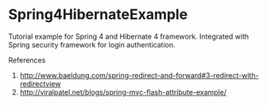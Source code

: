 # Spring4HibernateExample

Tutorial example for Spring 4 and Hibernate 4 framework.
Integrated with Spring security framework for login authentication.

References
1. http://www.baeldung.com/spring-redirect-and-forward#3-redirect-with-redirectview
2. http://viralpatel.net/blogs/spring-mvc-flash-attribute-example/